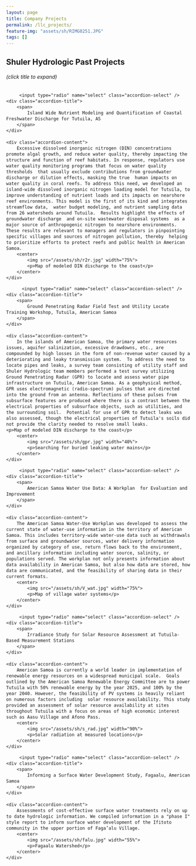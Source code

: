 ```yaml
---
layout: page
title: Company Projects
permalink: /llc_projects/
feature-img: "assets/sh/RIMG0251.JPG"
tags: []
---
```


## Shuler Hydrologic Past Projects

###### (click title to expand)


<div class="accordion">

<!-- SECTION NUMBER 1 -->
         <input type="radio" name="select" class="accordion-select" />
    <div class="accordion-title">
        <span>
            Island Wide Nutrient Modeling and Quantification of Coastal Freshwater Discharge for Tutuila, AS
        </span>
    </div>
    
    <div class="accordion-content">
        Excessive dissolved inorganic nitrogen (DIN) concentrations promote algal growth, and reduce water quality, thereby impacting the structure and function of reef habitats. In response, regulators use water quality monitoring programs that focus on water quality thresholds  that usually exclude contributions from groundwater discharge or dilution effects, masking the true  human impacts on water quality in coral reefs. To address this need, we developed an island-wide dissolved inorganic nitrogen loading model for Tutuila, to improve understanding of nutrient loads and its impacts on nearshore reef environments. This model is the first of its kind and integrates streamflow data,  water budget modeling, and nutrient sampling data from 26 watersheds around Tutuila.  Results highlight the effects of groundwater discharge  and on-site wastewater disposal systems  as a major source of anthropogenic nitrogen to nearshore environments. These results are relevant to managers and regulators in pinpointing specific villages and sources of nitrogen pollution, thereby  helping to prioritize efforts to protect reefs and public health in American Samoa. 
        <center>
            <img src="/assets/sh/r2r.jpg" width="75%">
            <p>Map of modeled DIN discharge to the coast</p>  
        </center>                 
    </div>
         
         
 <!-- SECTION NUMBER 2 -->        
          <input type="radio" name="select" class="accordion-select" />
    <div class="accordion-title">
        <span>
            Ground Penetrating Radar Field Test and Utility Locate Training Workshop, Tutuila, American Samoa
        </span>
    </div>
    
    <div class="accordion-content">
        In the islands of American Samoa, the primary water resources issues, aquifer salinization, excessive drawdowns, etc., are compounded by high losses in the form of non-revenue water caused by a deteriorating and leaky transmission system.  To address the need to locate pipes and leaks, a survey team consisting of utility staff and Shuler Hydrologic team members performed a test survey utilizing Ground Penetrating Radar (GPR) to locate and assess water pipe infrastructure on Tutuila, American Samoa. As a geophysical method, GPR uses electromagnetic (radio-spectrum) pulses that are directed into the ground from an antenna. Reflections of these pulses from subsurface features are produced where there is a contrast between the electrical properties of subsurface objects, such as utilities, and the surrounding soil.  Potential for use of GPR to detect leaks was also assessed, though the electrical properties of Tutuila's soils did not provide the clarity needed to resolve small leaks.             <p>Map of modeled DIN discharge to the coast</p>                      
        <center>
            <img src="/assets/sh/gpr.jpg" width="40%">
            <p>Searching for buried leaking water mains</p> 
        </center>             
    </div>
         

<!-- SECTION NUMBER 3 -->
         <input type="radio" name="select" class="accordion-select" />
    <div class="accordion-title">
        <span>
            American Samoa Water Use Data: A Workplan  for Evaluation and  Improvement
        </span>
    </div>
    
    <div class="accordion-content">
        The American Samoa Water-Use Workplan was developed to assess the current state of water-use information in the territory of American Samoa. This includes territory-wide water-use data such as withdrawals from surface and groundwater sources, water delivery information organized by category of use, return flows back to the environment, and ancillary information including water source, salinity, or populations served. The workplan not only presents information about data availability in American Samoa, but also how data are stored, how data are communicated, and the feasibility of sharing data in their current formats. 
        <center>
            <img src="/assets/sh/V_wat.jpg" width="75%">
            <p>Map of village water systems</p>  
        </center>                 
    </div>
    
    
<!-- SECTION NUMBER 4 -->
         <input type="radio" name="select" class="accordion-select" />
    <div class="accordion-title">
        <span>
            Irradiance Study for Solar Resource Assessment at Tutuila-Based Measurement Stations
        </span>
    </div>
    
    <div class="accordion-content">
        American Samoa is currently a world leader in implementation of renewable energy resources on a widespread municipal scale.  Goals outlined by the American Samoa Renewable Energy Committee are to power Tutuila with 50% renewable energy by the year 2025, and 100% by the year 2040. However, the feasibility of PV systems is heavily reliant on numerous factors including  solar resource availability. This study provided an assessment of solar resource availability at sites throughout Tutuila with a focus on areas of high economic interest such as Aasu Village and Afono Pass.  
        <center>
            <img src="/assets/sh/s_rad.jpg" width="90%">
            <p>Solar radiation at measured locations</p>  
        </center>                 
    </div>
    
<!-- SECTION NUMBER 4 -->
         <input type="radio" name="select" class="accordion-select" />
    <div class="accordion-title">
        <span>
            Informing a Surface Water Development Study, Fagaalu, American Samoa
        </span>
    </div>
    
    <div class="accordion-content">
        Assessments of cost-effective surface water treatments rely on up to date hydrologic information. We compiled information in a "phase I" style report to inform surface water development of the Ifitoto community in the upper portion of Faga’alu Village.
        <center>
            <img src="/assets/sh/falu.jpg" width="55%">
            <p>Fagaalu Watershed</p>  
        </center>                 
    </div>
    

</div> 

